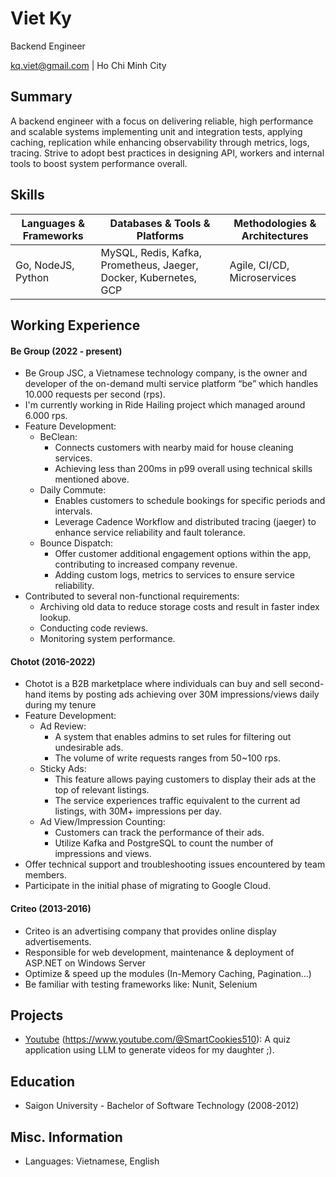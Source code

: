 # Viet Ky
Backend Engineer

<div id="webaddress">
<a href="kq.viet@gmail.com">kq.viet@gmail.com</a> | Ho Chi Minh City
</div>

## Summary

A backend engineer with a focus on delivering reliable, high performance and scalable systems implementing unit and integration tests, applying caching, replication while enhancing observability through metrics, logs, tracing. Strive to adopt best practices in designing API, workers and internal tools to boost system performance overall.

## Skills
| Languages & Frameworks | Databases & Tools & Platforms | Methodologies & Architectures |
| --- | --- | --- |
| Go, NodeJS, Python | MySQL, Redis, Kafka, Prometheus, Jaeger, Docker, Kubernetes, GCP | Agile, CI/CD, Microservices |

## Working Experience

#### Be Group (2022 - present) 

- Be Group JSC, a Vietnamese technology company, is the owner and developer of the on-demand multi service platform “be” which handles 10.000 requests per second (rps).
- I'm currently working in Ride Hailing project which managed around 6.000 rps.
- Feature Development:
    - BeClean:
        - Connects customers with nearby maid for house cleaning services.
        - Achieving less than 200ms in p99 overall using technical skills mentioned above.
    - Daily Commute:
        - Enables customers to schedule bookings for specific periods and intervals.
        - Leverage Cadence Workflow and distributed tracing (jaeger) to enhance service reliability and fault tolerance.
    - Bounce Dispatch: 
        - Offer customer additional engagement options within the app, contributing to increased company revenue.
        - Adding custom logs, metrics to services to ensure service reliability.
- Contributed to several non-functional requirements:
    - Archiving old data to reduce storage costs and result in faster index lookup.
    - Conducting code reviews.
    - Monitoring system performance.

#### Chotot (2016-2022)
- Chotot is a B2B marketplace where individuals can buy and sell second-hand items by posting ads achieving over 30M impressions/views daily during my tenure
- Feature Development:
    - Ad Review:
        - A system that enables admins to set rules for filtering out undesirable ads.
        - The volume of write requests ranges from 50~100 rps.
    - Sticky Ads:
        - This feature allows paying customers to display their ads at the top of relevant listings.
        - The service experiences traffic equivalent to the current ad listings, with 30M+ impressions per day.
    - Ad View/Impression Counting:
        - Customers can track the performance of their ads.
        - Utilize Kafka and PostgreSQL to count the number of impressions and views.
- Offer technical support and troubleshooting issues encountered by team members.
- Participate in the initial phase of migrating to Google Cloud.

#### Criteo (2013-2016)
- Criteo is an advertising company that provides online display advertisements. 
- Responsible for web development, maintenance & deployment of ASP.NET on Windows Server
- Optimize & speed up the modules (In-Memory Caching, Pagination…)
- Be familiar with testing frameworks like: Nunit, Selenium

## Projects
- [Youtube](https://www.youtube.com/@SmartCookies510) (https://www.youtube.com/@SmartCookies510): A quiz application using LLM to generate videos for my daughter ;).

## Education

- Saigon University - Bachelor of Software Technology (2008-2012)

## Misc. Information
- Languages: Vietnamese, English
